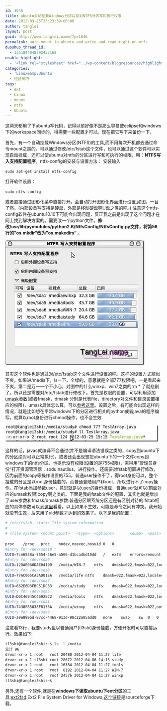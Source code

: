 ```yaml
---
id: 1646
title: ubuntu自动挂载Windows分区以及对NTFS分区写和执行权限
date: 2012-03-25T23:23:39+00:00
author: tanglei
layout: post
guid: http://www.tanglei.name/?p=1646
permalink: auto-mount-in-ubuntu-and-write-and-read-right-on-ntfs
duoshuo_thread_id:
  - 1351844048792453168
enable_highlight:
  - '<link rel="stylesheet" href="../wp-content/blogresources/highlightconfig/highlight.default.min.css"><script src="../wp-content/blogresources/highlightconfig/jquery-2.1.4.min.js"></script><script src="../wp-content/blogresources/highlightconfig/enable_highlight.js"></script>'
categories:
  - 'Linux&amp;Ubuntu'
  - 经验技巧
tags:
  - ext
  - Linux
  - mount
  - ntfs
  - Ubuntu
---
```

这两天都用了下ubuntu写代码，记得以前好像不是那么容易使eclipse和windows下的workspace同步的，得需要一些配置才可以。现在把它写下来备份一下。

首先，有一个自动挂载Windows分区(NTFS)的工具,而不用每次开机都去通过命令mount之类的。可以通过修改/etc/fstab这个文件，也可以通过这个软件可以实现自动挂载，还可以使ubuntu对ntfs的分区进行写和可执行的权限，叫：**NTFS写入支持配置程序**。ntfs-config的安装与设置方法： 安装输入 

``sudo apt-get install ntfs-config ``

打开软件设置： 

``sudo ntfs-config ``

或者直接通过图形化菜单直接打开。会自动打开图形化界面进行设置,如图，一目了然。(内部设备写支持是硬盘，外部是移动硬盘啊U盘之类的吧。) 注意这个ntfs-config软件在ubuntu10.10下可能会出现问题，反正我之前是出现了这个问题才在网上找到解决方案的。需要改一个python文件。**修改/usr/lib/pymodules/python2.6/NtfsConfig/NtfsConfig.py文件，将第56行的”os.mkdir“改为”os.makedirs“** 。 </div> 

[<img style="display: inline; border: 0px;" title="NTFS 写入支持配置程序_011" src="/wp-content/uploads/2012/03/NTFS_011_thumb.jpg" alt="NTFS 写入支持配置程序_011" width="448" height="402" border="0" data-pinit="registered" />](/wp-content/uploads/2012/03/NTFS_011.jpg)

其实这个软件也是通过对/etc/fstab这个文件进行设置的吧。这样的设置方式貌似不爽。如果进/media下，ls一下，全绿的，意思就是全部777权限吧，一是看起来不爽，第二是万一一个不小心，对图中的什么winxp、win7之类的rm * 了就悲剧了。所以还是需要对/etc/fstab进行修改下。首先是权限的设置，可以利用添加<a href="http://en.wikipedia.org/wiki/Umask" target="_blank">umask参数</a>(或者fmask，dmask 分别是代表file，directory对文件和目录设置相应的权限)，umask具体怎么算，可以<a href="http://baike.baidu.com/view/1867757.htm" target="_blank">参考这里</a>。设置之后，有可能会出现这样的情况，就是比如想在平常windows下的分区进行相关的python或者java的程序编写，就算以root身份进行chmod操作，也不会生效

[<img style="display: inline; border: 0px;" title="image" src="/wp-content/uploads/2012/03/image_thumb5.png" alt="image" width="493" height="55" border="0" />](/wp-content/uploads/2012/03/image5.png)

这样的话，javac就编译不会通过(并不是编译语法错误之类的，copy到ubuntu下的分区绝对可以正常执行)。或者还会出现想把ubuntu下的一个文件copy到windows下的ntfs分区，也提示没有权限(设置的是755权限)，需得用“管理员身份”打开资源管理器：sodu nautilus，进行操作。还需要对fstab配置进行修改，因为前面的copy等操作设置的755，普通user操作不了，得root身份可以，整个挂载的分区是以root身份挂载的，而普通登陆用户非root，所以进行不了copy操作。在fstab添加参数user，意思就是以user的身份挂载，普通user就可以(前面对应的umask权限)copy啊之类的。下面是我的fstab文件的配置，其实也就是增加了user参数和fmask/dmask参数:普通分区跟系统分区还是有区别对待的.fstab相应的具体参数可以到<a href="http://blog.csdn.net/liuyuan_jq/article/details/1826131" target="_blank">这里</a>看看。以上如果不生效，可能是命令之间有冲突。我开始就没有生效，后来用了uid参数才达到的效果了。以下是我的配置：

```bash
# /etc/fstab: static file system information.
#
# <file system> <mount point>   <type>  <options>       <dump>  <pass>

proc	/proc	proc	nodev,noexec,nosuid	0	0
#Entry for /dev/sda10 :
UUID=7ce6538a-7554-46e5-a566-d1bcadbd10dd	/	ext4	errors=remount-ro	0	1
#Entry for /dev/sda6 :
UUID=12DAE060DAE04199	/media/WIN-7	ntfs 	dmask=022,fmask=022,locale=zh_CN.utf8	0	0
#Entry for /dev/sda8 :
UUID=77AC005CA3AD01EA	/media/life	ntfs 	dmask=022,fmask=022,locale=zh_CN.utf8	0	0
#Entry for /dev/sda7 :
UUID=662E6D3FBC51DC33	/media/study	ntfs 	dmask=022,fmask=022,locale=zh_CN.utf8,uid=tl3shi 	0	0
#Entry for /dev/sda5 :
UUID=D0C46945C4692EC2	/media/tools	ntfs 	dmask=022,fmask=022,locale=zh_CN.utf8	0	0
#Entry for /dev/sda1 :
UUID=7438F85038F8133A	/media/winxp	ntfs 	dmask=022,fmask=022,nosuid,nodev,locale=zh_CN.utf8	0	0
#Entry for /dev/sda9 :
UUID=a9e889bd-87cc-4468-913d-98c22a05add0	none	swap	sw	0	0
```

注意看13行，我要study盘以普通用户(tl3shi)身份挂载，方便开发时可以直接运行。效果如下:

```bash
tl3shi@tanglei3shi:~$ ls -l /media
总计 96
drwxr-xr-x 1 root   root 20480 2012-04-04 11:27 life
drwxr-xr-x 1 tl3shi root 28672 2012-04-06 14:13 study
drwxr-xr-x 1 root   root 16384 2012-04-04 11:27 tools
drwxr-xr-x 1 root   root  8192 2012-04-04 11:27 WIN-7
drwxr-xr-x 1 root   root 24576 2012-04-04 11:27 winxp
tl3shi@tanglei3shi:~$ 
```

另外,还有一个软件,就是在**windows下读取ubuntu下ext分区**的工具:<a href="http://sourceforge.net/projects/ext2fsd/files/" target="_blank">ext2fsd</a>.Ext2 File System Driver for Windows,<a href="http://sourceforge.net/projects/ext2fsd/files/latest/download?source=files" target="_blank">这个链接</a>是sourceforge下载。
